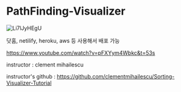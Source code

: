 # PathFinding-Visualizer

![Li7lJyHEgU](https://user-images.githubusercontent.com/48829883/106462453-72b3d100-64d9-11eb-937f-0eefe629b9a7.gif)

닷홈, netilify, heroku, aws 등 사용해서 배포 가능

https://www.youtube.com/watch?v=pFXYym4Wbkc&t=53s

instructor : clement mihailescu

instructor's github : https://github.com/clementmihailescu/Sorting-Visualizer-Tutorial
